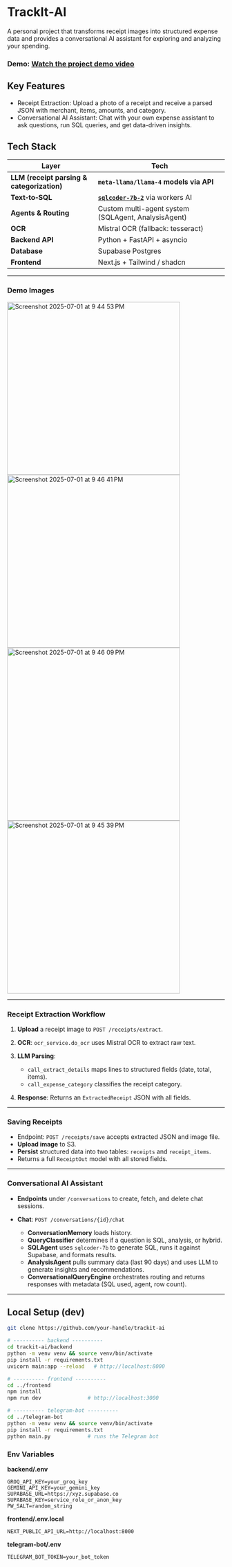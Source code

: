 # TrackIt‑AI

A personal project that transforms receipt images into structured expense data and provides a conversational AI assistant for exploring and analyzing your spending.
### Demo: [Watch the project demo video](https://youtu.be/ki9gguv20kc)

## Key Features

- Receipt Extraction: Upload a photo of a receipt and receive a parsed JSON with merchant, items, amounts, and category.
- Conversational AI Assistant: Chat with your own expense assistant to ask questions, run SQL queries, and get data-driven insights.

## Tech Stack

| Layer                               | Tech                                                                                         |
|-------------------------------------|----------------------------------------------------------------------------------------------|
| **LLM (receipt parsing & categorization)** |  **`meta‑llama/llama‑4` models via API**                             |
| **Text‑to‑SQL**                     |[ **`sqlcoder-7b-2`**](https://huggingface.co/defog/sqlcoder-7b-2) via workers AI             |
| **Agents & Routing**             |   Custom multi-agent system (SQLAgent, AnalysisAgent)                                                  |
| **OCR**                             | Mistral OCR (fallback: tesseract)                                                             |
| **Backend API**                     | Python + FastAPI + asyncio                                                                    |
| **Database**                        | Supabase Postgres                                                    |
| **Frontend**                        | Next.js + Tailwind / shadcn                                            |

---

### Demo Images

<img width="400" alt="Screenshot 2025-07-01 at 9 44 53 PM" src="https://github.com/user-attachments/assets/f983f6c3-aefd-4e06-953f-7b1c59691cc1" />
<img width="400" alt="Screenshot 2025-07-01 at 9 46 41 PM" src="https://github.com/user-attachments/assets/d89f8602-d6d1-4231-a361-47fd45db8165" />
<img width="400" alt="Screenshot 2025-07-01 at 9 46 09 PM" src="https://github.com/user-attachments/assets/16aa0a36-8fb7-4afd-97f6-ef5462973260" />
<img width="400" alt="Screenshot 2025-07-01 at 9 45 39 PM" src="https://github.com/user-attachments/assets/4947b744-49d8-4593-8c0b-bdcf3d3d51a0" />

---
### Receipt Extraction Workflow

1. **Upload** a receipt image to `POST /receipts/extract`.
2. **OCR**: `ocr_service.do_ocr` uses Mistral OCR to extract raw text.
3. **LLM Parsing**:

   * `call_extract_details` maps lines to structured fields (date, total, items).
   * `call_expense_category` classifies the receipt category.
4. **Response**: Returns an `ExtractedReceipt` JSON with all fields.

---

### Saving Receipts

* Endpoint: `POST /receipts/save` accepts extracted JSON and image file.
* **Upload image** to S3.
* **Persist** structured data into two tables: `receipts` and `receipt_items`.
* Returns a full `ReceiptOut` model with all stored fields.

---

### Conversational AI Assistant

* **Endpoints** under `/conversations` to create, fetch, and delete chat sessions.
* **Chat**: `POST /conversations/{id}/chat`

  * **ConversationMemory** loads history.
  * **QueryClassifier** determines if a question is SQL, analysis, or hybrid.
  * **SQLAgent** uses `sqlcoder-7b` to generate SQL, runs it against Supabase, and formats results.
  * **AnalysisAgent** pulls summary data (last 90 days) and uses LLM to generate insights and recommendations.
  * **ConversationalQueryEngine** orchestrates routing and returns responses with metadata (SQL used, agent, row count).
---

## Local Setup (dev)

```bash
git clone https://github.com/your-handle/trackit-ai

# ---------- backend ----------
cd trackit-ai/backend
python -m venv venv && source venv/bin/activate
pip install -r requirements.txt
uvicorn main:app --reload   # http://localhost:8000

# ---------- frontend ----------
cd ../frontend
npm install
npm run dev               # http://localhost:3000

# ---------- telegram‑bot ----------
cd ../telegram-bot
python -m venv venv && source venv/bin/activate
pip install -r requirements.txt
python main.py            # runs the Telegram bot
```

### Env Variables

**backend/.env**
```
GROQ_API_KEY=your_groq_key
GEMINI_API_KEY=your_gemini_key
SUPABASE_URL=https://xyz.supabase.co
SUPABASE_KEY=service_role_or_anon_key
PW_SALT=random_string
```

**frontend/.env.local**
```
NEXT_PUBLIC_API_URL=http://localhost:8000
```

**telegram-bot/.env**
```
TELEGRAM_BOT_TOKEN=your_bot_token
```
